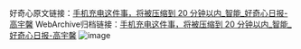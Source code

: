 好奇心原文链接：[手机充电这件事，将被压缩到 20 分钟以内_智能_好奇心日报-高宇馨](https://www.qdaily.com/articles/9283.html)
WebArchive归档链接：[手机充电这件事，将被压缩到 20 分钟以内_智能_好奇心日报-高宇馨](http://web.archive.org/web/20190623154038/https://www.qdaily.com/articles/9283.html)
![image](http://ww3.sinaimg.cn/large/007d5XDply1g3veyqkv7pj30u03bn7wh)